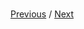 <h1 align="center"></h1>

[Previous](https://github.com/alithecodeguy/articles/blob/main/OAuth/OAuth%202.0%20Simplified/03%20Signing%20in%20with%20Google/SigningInWithGoogle_en.md "Previous")
/
[Next](https://github.com/alithecodeguy/articles/blob/main/OAuth/OAuth%202.0%20Simplified/03%20Signing%20in%20with%20Google/02%20Setting%20up%20the%20Environment/SettingUpTheEnvironment_en.md "Next")
